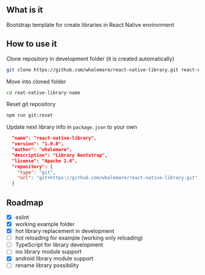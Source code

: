 What is it
----------

Bootstrap template for create libraries in React Native environment

How to use it
-------------

Clone repository in development folder (it is created automatically)
```bash
git clone https://github.com/whalemare/react-native-library.git react-native-library-name
```

Move into cloned folder
```bash
cd reat-native-library-name
```

Reset git repository
```bash
npm run git:reset
```

Update next library info in `package.json` to your own
```json
  "name": "react-native-library",
  "version": "1.0.0",
  "author": "whalemare",
  "description": "Library bootstrap",
  "license": "Apache 2.0",
  "repository": {
    "type": "git",
    "url": "git+https://github.com/whalemare/react-native-library.git"
  }
```

Roadmap
--------

- [x] eslint
- [x] working example folder
- [x] hot library replacement in development 
- [ ] hot reloading for example (working only reloading)
- [ ] TypeScript for library development
- [ ] ios library module support
- [x] android library module support
- [ ] rename library possibility